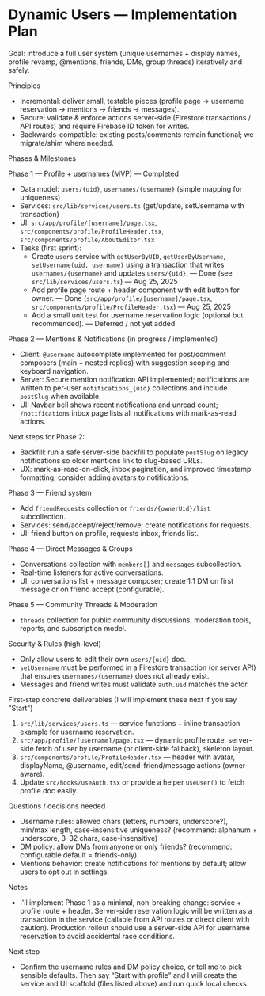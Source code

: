 # Dynamic Users — Implementation Plan

Goal: introduce a full user system (unique usernames + display names, profile revamp, @mentions, friends, DMs, group threads) iteratively and safely.

Principles

- Incremental: deliver small, testable pieces (profile page → username reservation → mentions → friends → messages).
- Secure: validate & enforce actions server-side (Firestore transactions / API routes) and require Firebase ID token for writes.
- Backwards-compatible: existing posts/comments remain functional; we migrate/shim where needed.

Phases & Milestones

Phase 1 — Profile + usernames (MVP) — Completed

- Data model: `users/{uid}`, `usernames/{username}` (simple mapping for uniqueness)
- Services: `src/lib/services/users.ts` (get/update, setUsername with transaction)
- UI: `src/app/profile/[username]/page.tsx`, `src/components/profile/ProfileHeader.tsx`, `src/components/profile/AboutEditor.tsx`
- Tasks (first sprint):
  - Create `users` service with `getUserByUID`, `getUserByUsername`, `setUsername(uid, username)` using a transaction that writes `usernames/{username}` and updates `users/{uid}`. — Done (see `src/lib/services/users.ts`) — Aug 25, 2025
  - Add profile page route + header component with edit button for owner. — Done (`src/app/profile/[username]/page.tsx`, `src/components/profile/ProfileHeader.tsx`) — Aug 25, 2025
  - Add a small unit test for username reservation logic (optional but recommended). — Deferred / not yet added

Phase 2 — Mentions & Notifications (in progress / implemented)

- Client: `@username` autocomplete implemented for post/comment composers (main + nested replies) with suggestion scoping and keyboard navigation.
- Server: Secure mention notification API implemented; notifications are written to per-user `notifications_{uid}` collections and include `postSlug` when available.
- UI: Navbar bell shows recent notifications and unread count; `/notifications` inbox page lists all notifications with mark-as-read actions.

Next steps for Phase 2:

- Backfill: run a safe server-side backfill to populate `postSlug` on legacy notifications so older mentions link to slug-based URLs.
- UX: mark-as-read-on-click, inbox pagination, and improved timestamp formatting; consider adding avatars to notifications.

Phase 3 — Friend system

- Add `friendRequests` collection or `friends/{ownerUid}/list` subcollection.
- Services: send/accept/reject/remove; create notifications for requests.
- UI: friend button on profile, requests inbox, friends list.

Phase 4 — Direct Messages & Groups

- Conversations collection with `members[]` and `messages` subcollection.
- Real-time listeners for active conversations.
- UI: conversations list + message composer; create 1:1 DM on first message or on friend accept (configurable).

Phase 5 — Community Threads & Moderation

- `threads` collection for public community discussions, moderation tools, reports, and subscription model.

Security & Rules (high-level)

- Only allow users to edit their own `users/{uid}` doc.
- `setUsername` must be performed in a Firestore transaction (or server API) that ensures `usernames/{username}` does not already exist.
- Messages and friend writes must validate `auth.uid` matches the actor.

First-step concrete deliverables (I will implement these next if you say "Start")

1. `src/lib/services/users.ts` — service functions + inline transaction example for username reservation.
2. `src/app/profile/[username]/page.tsx` — dynamic profile route, server-side fetch of user by username (or client-side fallback), skeleton layout.
3. `src/components/profile/ProfileHeader.tsx` — header with avatar, displayName, @username, edit/send-friend/message actions (owner-aware).
4. Update `src/hooks/useAuth.tsx` or provide a helper `useUser()` to fetch profile doc easily.

Questions / decisions needed

- Username rules: allowed chars (letters, numbers, underscore?), min/max length, case-insensitive uniqueness? (recommend: alphanum + underscore, 3–32 chars, case-insensitive)
- DM policy: allow DMs from anyone or only friends? (recommend: configurable default = friends-only)
- Mentions behavior: create notifications for mentions by default; allow users to opt out in settings.

Notes

- I'll implement Phase 1 as a minimal, non-breaking change: service + profile route + header. Server-side reservation logic will be written as a transaction in the service (callable from API routes or direct client with caution). Production rollout should use a server-side API for username reservation to avoid accidental race conditions.

Next step

- Confirm the username rules and DM policy choice, or tell me to pick sensible defaults. Then say “Start with profile” and I will create the service and UI scaffold (files listed above) and run quick local checks.
